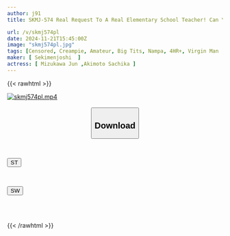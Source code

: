 ```yaml
---
author: j91
title: SKMJ-574 Real Request To A Real Elementary School Teacher! Can You Give A Bullied Virgin A Real Sex Education? The Teacher's Deep Kiss, Breastfeeding Handjob, And Pussy Spread Make The Uncircumcised Penis Erect! The Teacher Gently Accepts The Boy And Says, "It's A Natural Phenomenon," And The Boy Even Has A Forbidden First-time Sex Session! 2

url: /v/skmj574pl
date: 2024-11-21T15:45:00Z
image: "skmj574pl.jpg"
tags: [Censored, Creampie, Amateur, Big Tits, Nampa, 4HR+, Virgin Man	]
maker: [ Sekimenjoshi  ]
actress: [ Mizukawa Jun ,Akimoto Sachika ]
---
```



{{< rawhtml >}}

<div class="video" data-videoid="8v76R8kzO2sovol">
    <a href="javascript:;">
        <img src="/v/skmj574pl/skmj574pl.jpg" width="WIDTH" height="HEIGHT" alt="skmj574pl.mp4" loading="lazy">
    </a>
</div>

<script type="text/javascript" src="https://j91.asia/asset/on-demand-st.js"></script>

<br>
  <link rel="stylesheet" href="https://j91.asia/asset/bs5.css">
  
  <center>
  <button class="btn btn-primary" type="button" data-bs-toggle="collapse" data-bs-target=".multi-collapse" aria-expanded="false" aria-controls="multiCollapseExample1 multiCollapseExample2"><h2>Download</h2></button></center>
</p>
<div class="row">
  <div class="col">
    <div class="collapse multi-collapse" id="multiCollapseExample1">
      <div class="card card-body">
	      	      <br>
<div class="buttons">  
<p><a href="/v/skmj574pl/st.html" target="_blank"><button class="btn-hover color-3"><i class="fa fa-download"></i> ST</button></a></p></div>
    </div>
  </div>
</div>
  <div class="col">
    <div class="collapse multi-collapse" id="multiCollapseExample2">
      <div class="card card-body">
	      <br>
<div class="buttons">
<p><a href="/v/skmj574pl/sw.html" target="_blank"><button class="btn-hover color-2"><i class="fa fa-download"></i> SW</button></a></p></div>
<br><br>
      </div>
    </div>
  </div>
</div>

{{< /rawhtml >}}